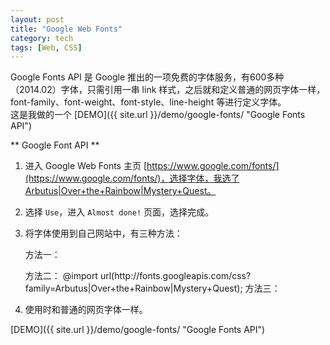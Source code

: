 ```yaml
---
layout: post
title: "Google Web Fonts"
category: tech
tags: [Web, CSS]
---
```


Google Fonts API 是 Google 推出的一项免费的字体服务，有600多种（2014.02）字体，只需引用一串 link 样式，之后就和定义普通的网页字体一样，font-family、font-weight、font-style、line-height 等进行定义字体。  
这是我做的一个 [DEMO]({{ site.url }}/demo/google-fonts/ "Google Fonts API")

<!--break-->

** Google Font API **


1. 进入 Google Web Fonts 主页 [https://www.google.com/fonts/](https://www.google.com/fonts/)，选择字体，我选了Arbutus|Over+the+Rainbow|Mystery+Quest。
2. 选择 `Use`，进入 `Almost done!` 页面，选择完成。
3. 将字体使用到自己网站中，有三种方法：

    方法一：
	<link href='http://fonts.googleapis.com/css?family=Arbutus|Over+the+Rainbow|Mystery+Quest' rel='stylesheet' type='text/css'>
	方法二：
	@import url(http://fonts.googleapis.com/css?family=Arbutus|Over+the+Rainbow|Mystery+Quest);
	方法三：
	<script type="text/javascript">
	  WebFontConfig = {
		google: { families: [ 'Arbutus::latin', 'Over+the+Rainbow::latin', 'Mystery+Quest::latin' ] }
	  };
	  (function() {
		var wf = document.createElement('script');
		wf.src = ('https:' == document.location.protocol ? 'https' : 'http') +
		  '://ajax.googleapis.com/ajax/libs/webfont/1/webfont.js';
		wf.type = 'text/javascript';
		wf.async = 'true';
		var s = document.getElementsByTagName('script')[0];
		s.parentNode.insertBefore(wf, s);
	  })(); 
	</script>

4. 使用时和普通的网页字体一样。

[DEMO]({{ site.url }}/demo/google-fonts/ "Google Fonts API")
